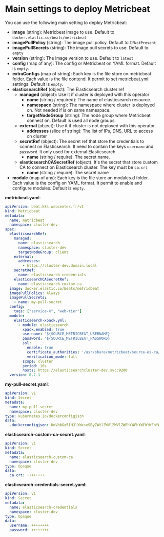 # Main settings to deploy Metricbeat

You can use the following main setting to deploy Metricbeat:
- **image** (string): Metricbeat image to use. Default to `docker.elastic.co/beats/metricbeat`
- **imagePullPolicy** (string): The image pull policy. Default to `IfNotPresent`
- **imagePullSecrets** (string): The image pull secrets to use. Default to `empty`
- **version** (string): The image version to use. Default to `latest`
- **config** (map of any): The config or Metricbeat on YAML format. Default is `empty`.
- **extraConfigs** (map of string): Each key is the file store on metricbeat folder. Each value is the file contend. It permit to set metricbeat.yml settings. Default is `empty`.
- **elasticsearchRef** (object): The Elasticsearch cluster ref
  - **managed** (object): Use it if cluster is deployed with this operator
    - **name** (string / required): The name of elasticsearch resource.
    - **namespace** (string): The namespace where cluster is deployed on. Not needed if is on same namespace.
    - **targetNodeGroup** (string): The node group where Metricbeat connect on. Default is used all node groups.
  - **external** (object): Use it if cluster is not deployed with this operator.
    - **addresses** (slice of string): The list of IPs, DNS, URL to access on cluster
  - **secretRef** (object): The secret ref that store the credentials to connect on Elasticsearch. It need to contain the keys `username` and `password`. It only used for external Elasticsearch.
      - **name** (string / require): The secret name.
  - **elasticsearchCASecretRef** (object). It's the secret that store custom CA to connect on Elasticsearch cluster. The key must be `ca.crt`
    - **name** (string / require): The secret name
- **module** (map of any): Each key is the file store on modules.d folder. Each value is the config on YAML format. It permit to enable and configure modules. Default is `empty`.


**metricbeat.yaml**:
```yaml
apiVersion: beat.k8s.webcenter.fr/v1
kind: Metricbeat
metadata:
  name: metricbeat
  namespace: cluster-dev
spec:
  elasticsearchRef:
    managed:
      name: elasticsearch
      namespace: cluster-dev
      targetNodeGroup: client
    external:
      addresses:
        - https://cluster-dev.domain.local
    secretRef:
      name: elasticsearch-credentials
    elasticsearchCASecretRef:
      name: elasticsearch-custom-ca
  image: docker.elastic.co/beats/metricbeat
  imagePullPolicy: Always
  imagePullSecrets:
    - name: my-pull-secret
  config:
    tags: ["service-X", "web-tier"]
  module:
    elasticsearch-xpack.yml:
      - module: elasticsearch
        xpack.enabled: true
        username: '${SOURCE_METRICBEAT_USERNAME}'
        password: '${SOURCE_METRICBEAT_PASSWORD}'
        ssl:
          enable: true
          certificate_authorities: '/usr/share/metricbeat/source-es-ca/ca.crt'
          verification_mode: full
        scope: cluster
        period: 10s
        hosts: https://elasticsearchcluster-dev.svc:9200
  version: 8.7.1

```

**my-pull-secret.yaml**:
```yaml
apiVersion: v1
kind: Secret
metadata:
  name: my-pull-secret
  namespace: cluster-dev
type: kubernetes.io/dockerconfigjson
data:
  .dockerconfigjson: UmVhbGx5IHJlYWxseSByZWVlZWVlZWVlZWFhYWFhYWFhYWFhYWFhYWFhYWFhYWFhYWFhYWxsbGxsbGxsbGxsbGxsbGxsbGxsbGxsbGxsbGxsbGx5eXl5eXl5eXl5eXl5eXl5eXl5eSBsbGxsbGxsbGxsbGxsbG9vb29vb29vb29vb29vb29vb29vb29vb29vb25ubm5ubm5ubm5ubm5ubm5ubm5ubm5ubmdnZ2dnZ2dnZ2dnZ2dnZ2dnZ2cgYXV0aCBrZXlzCg==
```

**elasticsearch-custom-ca-secret.yaml**:
```yaml
apiVersion: v1
kind: Secret
metadata:
  name: elasticsearch-custom-ca
  namespace: cluster-dev
type: Opaque
data:
  ca.crt: ++++++++
```

**elasticsearch-credentials-secret.yaml**:
```yaml
apiVersion: v1
kind: Secret
metadata:
  name: elasticsearch-credentials
  namespace: cluster-dev
type: Opaque
data:
  username: ++++++++
  password: ++++++++
```
